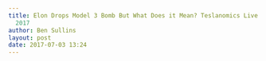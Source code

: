 ```yaml
---
title: Elon Drops Model 3 Bomb But What Does it Mean? Teslanomics Live for July 3rd,
  2017
author: Ben Sullins
layout: post
date: 2017-07-03 13:24
---
```

